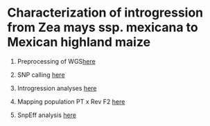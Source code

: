 # Characterization of introgression from Zea mays ssp. mexicana to Mexican highland maize

1. Preprocessing of WGS[here](https://github.com/sawers-rellan-labs/PTxREV_F2/tree/master/Plant_material-DNA-extraction-sequencing_information_and_preprocessing_of_data)

2. SNP calling [here](https://github.com/sawers-rellan-labs/PTxREV_F2/tree/master/SNP_calling)

3. Introgression analyses [here](https://github.com/sawers-rellan-labs/PTxREV_F2/tree/master/Introgression_analyses)

4. Mapping population PT x Rev F2 [here](https://github.com/sawers-rellan-labs/PTxREV_F2/tree/master/PTxREV_F2_linkage_map)

5. SnpEff analysis [here](https://)
